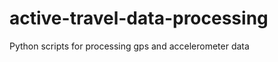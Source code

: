 active-travel-data-processing
=============================

Python scripts for processing gps and accelerometer data
